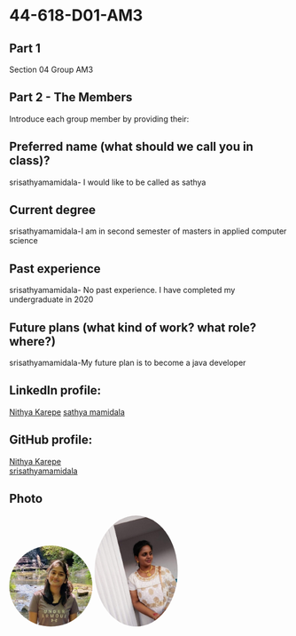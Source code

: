 # 44-618-D01-AM3

## Part 1

Section 04
Group AM3

## Part 2 - The Members
Introduce each group member by providing their:

## Preferred name (what should we call you in class)? 
srisathyamamidala-  I would like to be called as sathya


## Current degree
 srisathyamamidala-I am in second semester of masters in applied computer science 

##  Past experience
srisathyamamidala- No past experience. I have completed my undergraduate in 2020

## Future plans (what kind of work? what role? where?)
srisathyamamidala-My future plan is to become a java developer

## LinkedIn profile:
[Nithya Karepe](https://www.linkedin.com/in/nithyakarepe/)
[sathya mamidala](https://www.linkedin.com/in/sathya-mamidala-363b6a201/)

## GitHub profile:
 [Nithya Karepe](https://github.com/KarepeN)\
 [srisathyamamidala](https://github.com/Maruthi158/44-618-D01-AM3)

## Photo
<img src="Nithya.jpg" alt="drawing" width="150" style="border-radius:50%" /> 
<img src="sathyamamidala.jpg" alt="drawing" width="150" style="border-radius:50%" /> 
